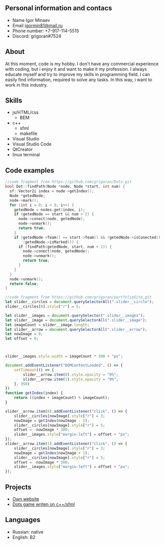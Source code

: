 ## Personal information and contacs
* Name Igor Minaev
* Email igormin81@mail.ru
* Phone number: +7-917-114-5515
* Discord: grigoran#7524
## About
At this moment, code is my hobby. I don't have any commercial experience with coding, but i enjoy it and want to make it my profession.
I always educate myself and try to improve my skills in programming field. I can easily find information, required to solve any tasks.
In this way, i want to work in this industry.
## Skills
* js/HTML/css
    * BEM
* c++
    * sfml
    * makefile
* Visual Studio
* Visual Studio Code
* QtCreator
* linux terminal

## Code examples
```c++
//code fragment from https://github.com/grigoran/Dots.git
bool Dot::findPath(Node *node, Node *start, int num) {
  sf::Vector2i index = node->getIndex();
  Node *getedNode;
  node->mark();
  for (int i = 0; i < 8; i++) {
    getedNode = nodes.get(index, i);
    if (getedNode == start && num > 2) {
      node->conect(node, getedNode);
      node->unmark();
      return true;
    }
    if (getedNode->Team() == start->Team() && !getedNode->isConected() &&
        !getedNode->isMarked()) {
      if (findPath(getedNode, start, num + 1)) {
        node->conect(node, getedNode);
        node->unmark();
        return true;
      }
    }
  }
  node->unmark();
  return false;
}
```
```js
//code fragment from https://github.com/grigoran/portfolioSite.git
let slider__circles = document.querySelectorAll(".slider__circle");
slider__circles[0].style["r"] = 5;

let slider__images = document.querySelector(".slider__images");
let slider__image = document.querySelectorAll(".slider__image");
let imageCount = slider__image.length;
let slider__arrow = document.querySelectorAll(".slider__arrow");
let nowImage = 0;
let offset = 0;



slider__images.style.width = imageCount * 300 + "px";

document.addEventListener("DOMContentLoaded", () => {
    setTimeout(() => {
        slider__arrow.item(0).style.opacity = "0%";
        slider__arrow.item(1).style.opacity = "0%";
    }, 350)
})
function getIndex(index) {
    return ((index + imageCount) % imageCount);
}

slider__arrow.item(0).addEventListener("click", () => {
    slider__circles[nowImage].style["r"] = 3;
    nowImage = getIndex(nowImage - 1);
    slider__circles[nowImage].style["r"] = 5;
    offset = -nowImage * 300;
    slider__images.style["margin-left"] = offset + "px";
});
slider__arrow.item(1).addEventListener("click", () => {
    slider__circles[nowImage].style["r"] = 3;
    nowImage = getIndex(nowImage + 1);
    slider__circles[nowImage].style["r"] = 5;
    offset = -nowImage * 300;
    slider__images.style["margin-left"] = offset + "px";
});
```

## Projects
* [Own website](https://github.com/grigoran/portfolioSite.git)
* [Dots game writen on c++/sfml](https://github.com/grigoran/Dots.git)

## Languages
* Russian: native
* English: B2
